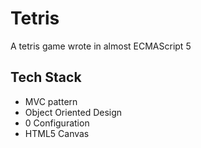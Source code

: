 # Tetris

A tetris game wrote in almost ECMAScript 5

## Tech Stack

- MVC pattern
- Object Oriented Design
- 0 Configuration
- HTML5 Canvas
